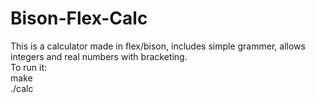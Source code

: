 # Bison-Flex-Calc
This is a calculator made in flex/bison, includes simple grammer, allows integers and real numbers with bracketing.<br />
To run it: <br />
 make<br />
./calc
